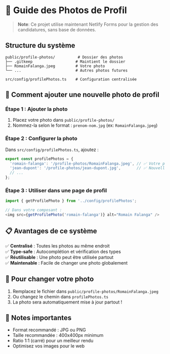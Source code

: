 # 📸 Guide des Photos de Profil

> **Note**: Ce projet utilise maintenant Netlify Forms pour la gestion des candidatures, sans base de données.

## Structure du système

```
public/profile-photos/          # Dossier des photos
├── .gitkeep                   # Maintient le dossier
├── RomainFalanga.jpeg         # Votre photo
└── ...                        # Autres photos futures

src/config/profilePhotos.ts    # Configuration centralisée
```

## 🚀 Comment ajouter une nouvelle photo de profil

### Étape 1 : Ajouter la photo
1. Placez votre photo dans `public/profile-photos/`
2. Nommez-la selon le format : `prenom-nom.jpg` (ex: `RomainFalanga.jpeg`)

### Étape 2 : Configurer la photo
Dans `src/config/profilePhotos.ts`, ajoutez :

```typescript
export const profilePhotos = {
  'romain-falanga': '/profile-photos/RomainFalanga.jpeg', // ✅ Votre photo
  'jean-dupont': '/profile-photos/jean-dupont.jpg',       // ✅ Nouvelle photo
  // ...
};
```

### Étape 3 : Utiliser dans une page de profil
```typescript
import { getProfilePhoto } from '../config/profilePhotos';

// Dans votre composant :
<img src={getProfilePhoto('romain-falanga')} alt="Romain Falanga" />
```

## 📋 Avantages de ce système

✅ **Centralisé** : Toutes les photos au même endroit  
✅ **Type-safe** : Autocomplétion et vérification des types  
✅ **Réutilisable** : Une photo peut être utilisée partout  
✅ **Maintenable** : Facile de changer une photo globalement  

## 🔄 Pour changer votre photo

1. Remplacez le fichier dans `public/profile-photos/RomainFalanga.jpeg`
2. Ou changez le chemin dans `profilePhotos.ts`
3. La photo sera automatiquement mise à jour partout !

## 📝 Notes importantes

- Format recommandé : JPG ou PNG
- Taille recommandée : 400x400px minimum
- Ratio 1:1 (carré) pour un meilleur rendu
- Optimisez vos images pour le web